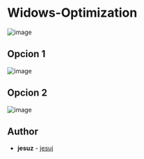 # Widows-Optimization
![image](https://user-images.githubusercontent.com/70449345/150847924-71375ca5-803c-4b3e-8b55-3c5ce5cbc3bf.png)
## Opcion 1
![image](https://user-images.githubusercontent.com/70449345/150848636-42955dbe-f76d-4365-91bb-bf0c306a740b.png)
## Opcion 2
![image](https://user-images.githubusercontent.com/70449345/150848835-fb8bdbf5-579f-46a7-9f31-18ae1429baac.png)

## Author
* **jesuz** - [jesuj](https://github.com/jesuj)
